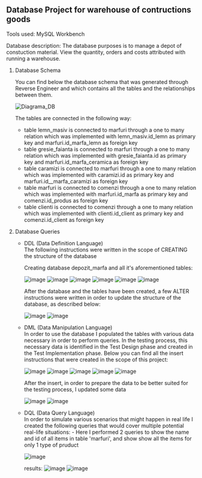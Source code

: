 ## Database Project for warehouse of contructions goods

Tools used: MySQL Workbench

Database description: The database purposes is to manage a depot of constuction material. View the quantity, orders and costs attributed with running a warehouse.

  1. Database Schema
     
     You can find below the database schema that was generated through Reverse Engineer and which contains all the tables and the relationships between them.
     
     ![Diagrama_DB](https://github.com/user-attachments/assets/e6dcb59d-5bc0-458e-9bf5-dd59d7af50ee)

     The tables are connected in the following way:
           <ul>
                <li>table lemn_masiv is connected to marfuri through a one to many relation which was implemented with lemn_masiv.id_lemn as primary key and marfuri.id_marfa_lemn as foreign key</li>
                <li>table gresie_faianta is connected to marfuri through a one to many relation which was implemented with gresie_faianta.id as primary key and marfuri.id_marfa_ceramica as foreign key</li>
                <li>table caramizi is connected to marfuri through a one to many relation which was implemented with caramizi.id as primary key and marfuri.id__marfa_caramizi as foreign key</li>
                <li>table marfuri is connected to comenzi through a one to many relation which was implemented with marfuri.id_marfa as primary key and comenzi.id_produs as foreign key</li>
                <li>table clienti is connected to comenzi through a one to many relation which was implemented with clienti.id_client as primary key and comenzi.id_client as foreign key</li>
        </ul>
  2. Database Queries
         <ul>
                <li>DDL (Data Definition Language)</li>
                The following instructions were written in the scope of CREATING the structure of the database
     
      Creating database depozit_marfa and all it's aforementioned tables:
     
      ![image](https://github.com/user-attachments/assets/2f8d3927-fb00-43e3-96a2-1a29d175db94) ![image](https://github.com/user-attachments/assets/0180ed81-32db-4fd6-b3e0-11765f988589) 
     ![image](https://github.com/user-attachments/assets/b44d550e-7afd-4f5b-aff3-c14005eb00ce) ![image](https://github.com/user-attachments/assets/d5e8534d-5257-419f-99b7-af63b1ae9747) ![image](https://github.com/user-attachments/assets/e67a82e1-fc30-4ac3-a5ce-8d95fa810769) ![image](https://github.com/user-attachments/assets/1242d47b-5235-42a2-99d8-0eec2af688e2)

     After the database and the tables have been created, a few ALTER instructions were written in order to update the structure of the database, as described below:
     
     ![image](https://github.com/user-attachments/assets/c0fde079-2101-4101-896d-cdc0e4762859) ![image](https://github.com/user-attachments/assets/b188894a-13e5-4cb4-b7ad-68761fc596f2)


     <li>DML (Data Manipulation Language)</li>
     In order to use the database I populated the tables with various data necessary in order to perform queries. In the testing process, this necessary data is identified in the Test Design phase and created in the Test Implementation phase.
     Below you can find all the insert instructions that were created in the scope of this project:
     
     ![image](https://github.com/user-attachments/assets/93025d17-cbfa-4224-b6b3-c6a4d889f0ca) ![image](https://github.com/user-attachments/assets/541beaa0-c3b1-4678-96ca-d1e98b778d87)
     ![image](https://github.com/user-attachments/assets/db803da6-6f0c-4a8f-b65a-8ca270ea557c) ![image](https://github.com/user-attachments/assets/772c2175-67e4-4848-a1d7-f0c04b5b9957)
     ![image](https://github.com/user-attachments/assets/3f6c1ebd-1de7-4995-bd13-bf0b2794fde9)

     After the insert, in order to prepare the data to be better suited for the testing process, I updated some data

     ![image](https://github.com/user-attachments/assets/66ce36af-4b4c-4932-8232-7c94b0728941)
     ![image](https://github.com/user-attachments/assets/917e67f8-1926-4b28-8854-d8167bd22bdb)

     <li>DQL (Data Query Language)</li>
     In order to simulate various scenarios that might happen in real life I created the following queries that would cover multiple potential real-life situations:
     - Here I performed 2 queries to show the name and id of all items in table 'marfuri', and show show all the items for only 1 type of pruduct
     
     ![image](https://github.com/user-attachments/assets/4fa6b6ec-ef00-48ac-a0e0-34b489417e2d)
     
     results:
     ![image](https://github.com/user-attachments/assets/df180cb2-137b-4fc8-8ae8-86dc3ff85cd3) ![image](https://github.com/user-attachments/assets/9df86090-efe9-46ad-b070-bbfcb6c342c9)



  </ul>



  
                  
